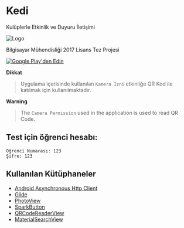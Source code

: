 # Kedi
Kulüplerle Etkinlik ve Duyuru İletişimi

![Logo](https://raw.githubusercontent.com/lvntyyl/Kedi/master/Pictures/icon.png)

Bilgisayar Mühendisliği 2017 Lisans Tez Projesi

<a href="https://play.google.com/store/apps/details?id=tez.levent.feyyaz.kedi">
  <img alt="Google Play'den Edin"
       src="https://raw.githubusercontent.com/lvntyyl/Kedi/master/Pictures/get_it.png" />
</a>

**Dikkat**
> Uygulama içerisinde kullanılan `Kamera İzni` etkinliğe QR Kod ile katılmak için kullanılmaktadır.

**Warning**
> The `Camera Permission` used in the application is used to read QR Code.

## Test için öğrenci hesabı:
```
Öğrenci Numarası: 123
Şifre: 123
```

## Kullanılan Kütüphaneler
* [Android Asynchronous Http Client](http://loopj.com/android-async-http/)
* [Glide](https://github.com/bumptech/glide)
* [PhotoView](https://github.com/chrisbanes/PhotoView)
* [SparkButton](https://github.com/varunest/SparkButton)
* [QRCodeReaderView](https://github.com/dlazaro66/QRCodeReaderView)
* [MaterialSearchView](https://github.com/MiguelCatalan/MaterialSearchView)

